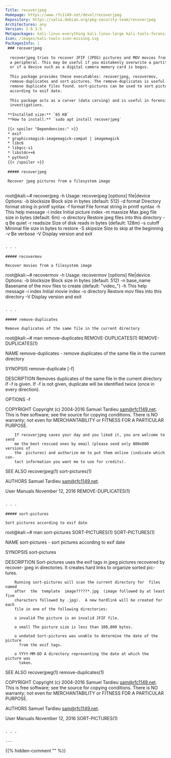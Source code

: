 ```yaml
---
Title: recoverjpeg
Homepage: https://www.rfc1149.net/devel/recoverjpeg
Repository: https://salsa.debian.org/pkg-security-team/recoverjpeg
Architectures: any
Version: 2.6.3-5
Metapackages: kali-linux-everything kali-linux-large kali-tools-forensics kali-tools-recover kali-tools-respond 
Icon: /images/kali-tools-icon-missing.svg
PackagesInfo: |
 ### recoverjpeg
 
  recoverjpeg tries to recover JFIF (JPEG) pictures and MOV movies from
  a peripheral. This may be useful if you mistakenly overwrite a partition
  or if a device such as a digital camera memory card is bogus.
   
  This package provides these executables: recoverjpeg, recovermov,
  remove-duplicates and sort-pictures. The remove-duplicates is useful to
  remove duplicate files found. sort-pictures can be used to sort pictures
  according to exif date.
   
  This package acts as a carver (data carving) and is useful in forensics
  investigations.
 
 **Installed size:** `65 KB`  
 **How to install:** `sudo apt install recoverjpeg`  
 
 {{< spoiler "Dependencies:" >}}
 * exif
 * graphicsmagick-imagemagick-compat | imagemagick
 * libc6 
 * libgcc-s1 
 * libstdc++6 
 * python3
 {{< /spoiler >}}
 
 ##### recoverjpeg
 
 Recover jpeg pictures from a filesystem image
 
 ```
 root@kali:~# recoverjpeg -h
 Usage: recoverjpeg [options] file|device
 Options:
    -b blocksize   Block size in bytes (default: 512)
    -d format      Directory format string in printf syntax
    -f format      File format string in printf syntax
    -h             This help message
    -i index       Initial picture index
    -m maxsize     Max jpeg file size in bytes (default: 6m)
    -o directory   Restore jpeg files into this directory
    -q             Be quiet
    -r readsize    Size of disk reads in bytes (default: 128m)
    -s cutoff      Minimal file size in bytes to restore
    -S skipsize    Size to skip at the beginning
    -v             Be verbose
    -V             Display version and exit
 ```
 
 - - -
 
 ##### recovermov
 
 Recover movies from a filesystem image
 
 ```
 root@kali:~# recovermov -h
 Usage: recovermov [options] file|device
 Options:
    -b blocksize   Block size in bytes
                   (default: 512)
    -n base_name   Basename of the mov files to create
                   (default: "video_")
    -h             This help message
    -i index       Initial movie index
    -o directory   Restore mov files into this directory
    -V             Display version and exit
 ```
 
 - - -
 
 ##### remove-duplicates
 
 Remove duplicates of the same file in the current directory
 
 ```
 root@kali:~# man remove-duplicates
 REMOVE-DUPLICATES(1)                                      REMOVE-DUPLICATES(1)
 
 NAME
        remove-duplicates  -  remove duplicates of the same file in the current
        directory
 
 SYNOPSIS
        remove-duplicate [-f]
 
 DESCRIPTION
        Removes duplicates of the same file in the current directory if  -f  is
        given.  If -f is not given, duplicate will be identified twice (once in
        every direction).
 
 OPTIONS
        -f
 
 COPYRIGHT
        Copyright (c) 2004-2016 Samuel Tardieu <sam@rfc1149.net>.  This is free
        software; see the source for copying conditions.  There is NO warranty;
        not even for MERCHANTABILITY or FITNESS FOR A PARTICULAR PURPOSE.
 
        If recoverjpeg saves your day and you liked it, you are welcome to send
        me the best rescued ones by email (please send only 800x600 versions of
        the  pictures) and authorize me to put them online (indicate which con-
        tact information you want me to use for credits).
 
 SEE ALSO
        recoverjpeg(1) sort-pictures(1)
 
 AUTHORS
        Samuel Tardieu <sam@rfc1149.net>.
 
 User Manuals                   November 12, 2016          REMOVE-DUPLICATES(1)
 ```
 
 - - -
 
 ##### sort-pictures
 
 Sort pictures according to exif date
 
 ```
 root@kali:~# man sort-pictures
 SORT-PICTURES(1)                                              SORT-PICTURES(1)
 
 NAME
        sort-pictures - sort pictures according to exif date
 
 SYNOPSIS
        sort-pictures
 
 DESCRIPTION
        Sort-pictures uses the exif tags in jpeg pictures recovered by recover-
        jpeg  in  directories.   It  creates hard links to organize sorted pic-
        tures.
 
        Running sort-pictures will scan the current directory for  files  named
        after  the  template  image?????*.jpg  (image followed by at least five
        characters followed by .jpg).  A new hardlink will be created for  each
        file in one of the following directories:
 
        o invalid The picture is an invalid JFIF file.
 
        o small The picture size is less than 100,000 bytes.
 
        o undated Sort-pictures was unable to determine the date of the picture
          from the exif tags.
 
        o YYYY-MM-DD A directory representing the date at which the picture was
          taken.
 
 SEE ALSO
        recoverjpeg(1) remove-duplicates(1)
 
 COPYRIGHT
        Copyright (c) 2004-2016 Samuel Tardieu <sam@rfc1149.net>.  This is free
        software; see the source for copying conditions.  There is NO warranty;
        not even for MERCHANTABILITY or FITNESS FOR A PARTICULAR PURPOSE.
 
 AUTHORS
        Samuel Tardieu <sam@rfc1149.net>.
 
 User Manuals                   November 12, 2016              SORT-PICTURES(1)
 ```
 
 - - -
 
---
```

{{% hidden-comment "<!--Do not edit anything above this line-->" %}}
